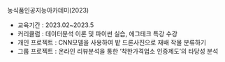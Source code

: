 농식품인공지능아카데미(2023)
- 교육기간 : 2023.02~2023.5
- 커리큘럼 : 데이터분석 이론 및 파이썬 실습, 에그테크 특강 수강
- 개인 프로젝트 : CNN모델을 사용하여 밭 드론사진으로 재배 작물 분류하기 
- 그룹 프로젝트 : 온라인 리뷰분석을 통한 ‘착한가격업소 인증제도’의 타당성 분석 
